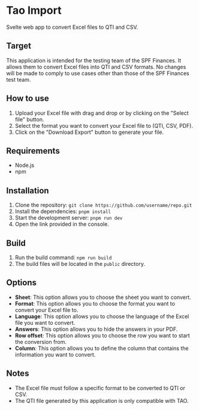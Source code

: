 # Tao Import

Svelte web app to convert Excel files to QTI and CSV.

## Target

This application is intended for the testing team of the SPF Finances.
It allows them to convert Excel files into QTI and CSV formats.
No changes will be made to comply to use cases other than those of the SPF Finances test team.

## How to use

1. Upload your Excel file with drag and drop or by clicking on the "Select file" button.
2. Select the format you want to convert your Excel file to (QTI, CSV, PDF).
3. Click on the "Download Export" button to generate your file.

## Requirements

- Node.js
- npm

## Installation

1. Clone the repository: `git clone https://github.com/username/repo.git`
2. Install the dependencies: `pnpm install`
3. Start the development server: `pnpm run dev`
4. Open the link provided in the console.

## Build

1. Run the build command: `npm run build`
2. The build files will be located in the `public` directory.

## Options

- **Sheet**: This option allows you to choose the sheet you want to convert.
- **Format**: This option allows you to choose the format you want to convert your Excel file to.
- **Language**: This option allows you to choose the language of the Excel file you want to convert.
- **Answers**: This option allows you to hide the answers in your PDF.
- **Row offset**: This option allows you to choose the row you want to start the conversion from.
- **Column**: This option allows you to define the column that contains the information you want to convert.


## Notes

- The Excel file must follow a specific format to be converted to QTI or CSV.
- The QTI file generated by this application is only compatible with TAO.